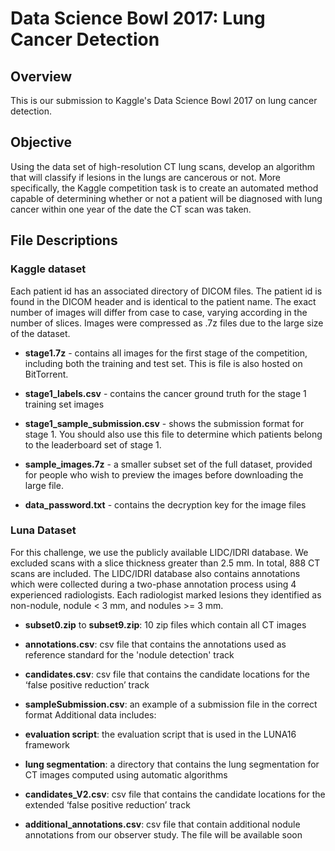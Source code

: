 # Data Science Bowl 2017: Lung Cancer Detection

## Overview

This is our submission to Kaggle's Data Science Bowl 2017 on lung cancer detection.

## Objective

Using the data set of high-resolution CT lung scans, develop an algorithm that will classify if lesions in the lungs are cancerous or not. More specifically, the Kaggle competition task is to create an automated method capable of determining whether or not a patient will be diagnosed with lung cancer within one year of the date the CT scan was taken.

## File Descriptions

### Kaggle dataset

Each patient id has an associated directory of DICOM files. The patient id is found in the DICOM header and is identical to the patient name. The exact number of images will differ from case to case, varying according in the number of slices. Images were compressed as .7z files due to the large size of the dataset.

* **stage1.7z** - contains all images for the first stage of the competition, including both the training and test set. This is file is also hosted on BitTorrent.

* **stage1_labels.csv** - contains the cancer ground truth for the stage 1 training set images

* **stage1_sample_submission.csv** - shows the submission format for stage 1. You should also use this file to determine which patients belong to the leaderboard set of stage 1.

* **sample_images.7z** - a smaller subset set of the full dataset, provided for people who wish to preview the images before downloading the large file.

* **data_password.txt** - contains the decryption key for the image files

### Luna Dataset

For this challenge, we use the publicly available LIDC/IDRI database. We excluded scans with a slice thickness greater than 2.5 mm. In total, 888 CT scans are included. The LIDC/IDRI database also contains annotations which were collected during a two-phase annotation process using 4 experienced radiologists. Each radiologist marked lesions they identified as non-nodule, nodule < 3 mm, and nodules >= 3 mm.

* **subset0.zip** to **subset9.zip**: 10 zip files which contain all CT images
* **annotations.csv**: csv file that contains the annotations used as reference standard for the 'nodule detection' track
* **candidates.csv**: csv file that contains the candidate locations for the ‘false positive reduction’ track
* **sampleSubmission.csv**: an example of a submission file in the correct format
Additional data includes:

* **evaluation script**: the evaluation script that is used in the LUNA16 framework
* **lung segmentation**: a directory that contains the lung segmentation for CT images computed using automatic algorithms
* **candidates_V2.csv**: csv file that contains the candidate locations for the extended ‘false positive reduction’ track
* **additional_annotations.csv**: csv file that contain additional nodule annotations from our observer study. The file will be available soon
